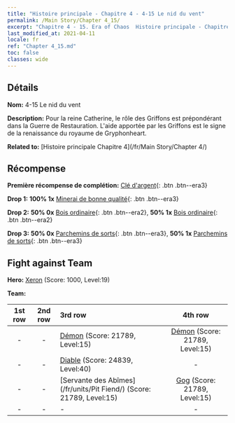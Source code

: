 ```yaml
---
title: "Histoire principale - Chapitre 4 - 4-15 Le nid du vent"
permalink: /Main Story/Chapter 4_15/
excerpt: "Chapitre 4 - 15. Era of Chaos  Histoire principale - Chapitre 4_15. 4-15 Le nid du vent"
last_modified_at: 2021-04-11
locale: fr
ref: "Chapter 4_15.md"
toc: false
classes: wide
---
```


## Détails

 **Nom:** 4-15 Le nid du vent

 **Description:** Pour la reine Catherine, le rôle des Griffons est prépondérant dans la Guerre de Restauration. L'aide apportée par les Griffons est le signe de la renaissance du royaume de Gryphonheart.

 **Related to:** [Histoire principale Chapitre 4](/fr/Main Story/Chapter 4/)

## Récompense

 **Première récompense de complétion:** [Clé d'argent](/fr/Items/con_693/){: .btn .btn--era3}

 **Drop 1:** **100% 1x** [Minerai de bonne qualité](/fr/Items/mat_12/){: .btn .btn--era3}

 **Drop 2:** **50% 0x** [Bois ordinaire](/fr/Items/mat_7/){: .btn .btn--era2}, **50% 1x** [Bois ordinaire](/fr/Items/mat_7/){: .btn .btn--era2}

 **Drop 3:** **50% 0x** [Parchemins de sorts](/fr/Items/con_694/){: .btn .btn--era3}, **50% 1x** [Parchemins de sorts](/fr/Items/con_694/){: .btn .btn--era3}


## Fight against Team
 **Hero:** [Xeron](/fr/heroes/Xeron/) (Score: 1000, Level:19)

 **Team:**


  | 1st row | 2nd row | 3rd row | 4th row |
  |:----:|:----:|:----|:----:|
  | - | - | [Démon](/fr/units/Demon/) (Score: 21789, Level:15)  | [Démon](/fr/units/Demon/) (Score: 21789, Level:15)  |
  | - | - | [Diable](/fr/units/Devil/) (Score: 24839, Level:40)  | - |
  | - | - | [Servante des Abîmes](/fr/units/Pit Fiend/) (Score: 21789, Level:15)  | [Gog](/fr/units/Gog/) (Score: 21789, Level:15)  |
  | - | - | - | - |


